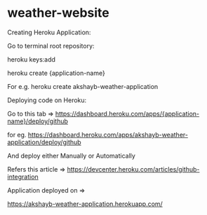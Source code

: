 # weather-website

Creating Heroku Application:

Go to terminal root repository:

heroku keys:add

heroku create {application-name}

For e.g.
heroku create akshayb-weather-application

Deploying code on Heroku:

Go to this tab => https://dashboard.heroku.com/apps/{application-name}/deploy/github

for eg.
https://dashboard.heroku.com/apps/akshayb-weather-application/deploy/github

And deploy either Manually or Automatically

Refers this article => https://devcenter.heroku.com/articles/github-integration


Application deployed on =>

https://akshayb-weather-application.herokuapp.com/
